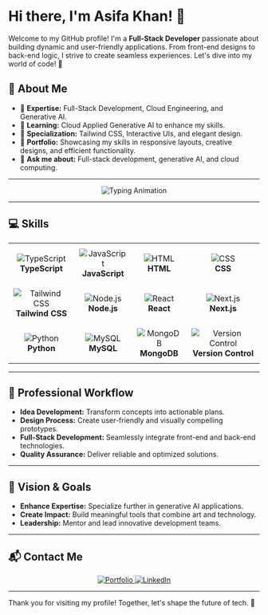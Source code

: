 # Hi there, I'm Asifa Khan! 👋

Welcome to my GitHub profile! I'm a **Full-Stack Developer** passionate about building dynamic and user-friendly applications. From front-end designs to back-end logic, I strive to create seamless experiences. Let's dive into my world of code! 🚀

## 🚀 About Me

- 🌟 **Expertise:** Full-Stack Development, Cloud Engineering, and Generative AI.
- 🌱 **Learning:** Cloud Applied Generative AI to enhance my skills.
- 🎨 **Specialization:** Tailwind CSS, Interactive UIs, and elegant design.
- 💼 **Portfolio:** Showcasing my skills in responsive layouts, creative designs, and efficient functionality.
- 💬 **Ask me about:** Full-stack development, generative AI, and cloud computing.

---
<p align="center">  
  <img src="https://readme-typing-svg.herokuapp.com?font=Fira+Code&size=20&duration=2000&pause=1000&color=3B82F6&center=true&vCenter=true&width=450&lines=Crafting+Innovative+Web+Applications!;Delving+Deep+Into+Generative+AI;Collaborating+to+Build+the+Future!" alt="Typing Animation">
</p>

---

## 💻 Skills

<div align="center">
  <table>
    <tr>
      <td align="center" style="padding: 10px;">
        <img src="https://img.icons8.com/color/48/000000/typescript.png" alt="TypeScript" />
        <br />
        <b>TypeScript</b>
      </td>
      <td align="center" style="padding: 10px;">
        <img src="https://img.icons8.com/color/48/000000/javascript--v1.png" alt="JavaScript" />
        <br />
        <b>JavaScript</b>
      </td>
      <td align="center" style="padding: 10px;">
        <img src="https://img.icons8.com/color/48/000000/html-5--v1.png" alt="HTML" />
        <br />
        <b>HTML</b>
      </td>
      <td align="center" style="padding: 10px;">
        <img src="https://img.icons8.com/color/48/000000/css3.png" alt="CSS" />
        <br />
        <b>CSS</b>
      </td>
    </tr>
    <tr>
      <td align="center" style="padding: 10px;">
        <img src="https://img.icons8.com/color/48/000000/tailwindcss.png" alt="Tailwind CSS" />
        <br />
        <b>Tailwind CSS</b>
      </td>
      <td align="center" style="padding: 10px;">
        <img src="https://img.icons8.com/color/48/000000/nodejs.png" alt="Node.js" />
        <br />
        <b>Node.js</b>
      </td>
      <td align="center" style="padding: 10px;">
        <img src="https://img.icons8.com/color/48/000000/react-native.png" alt="React" />
        <br />
        <b>React</b>
      </td>
      <td align="center" style="padding: 10px;">
        <img src="https://img.icons8.com/color/48/000000/nextjs.png" alt="Next.js" />
        <br />
        <b>Next.js</b>
      </td>
    </tr>
    <tr>
      <td align="center" style="padding: 10px;">
        <img src="https://img.icons8.com/color/48/000000/python.png" alt="Python" />
        <br />
        <b>Python</b>
      </td>
      <td align="center" style="padding: 10px;">
        <img src="https://img.icons8.com/color/48/000000/mysql-logo.png" alt="MySQL" />
        <br />
        <b>MySQL</b>
      </td>
      <td align="center" style="padding: 10px;">
        <img src="https://img.icons8.com/color/48/000000/mongodb.png" alt="MongoDB" />
        <br />
        <b>MongoDB</b>
      </td>
      <td align="center" style="padding: 10px;">
        <img src="https://img.icons8.com/external-tal-revivo-color-tal-revivo/48/000000/external-version-control-system-git-logo-color-tal-revivo.png" alt="Version Control" />
        <br />
        <b>Version Control</b>
      </td>
    </tr>
  </table>
</div>

---

## 💼 Professional Workflow

- **Idea Development:** Transform concepts into actionable plans.
- **Design Process:** Create user-friendly and visually compelling prototypes.
- **Full-Stack Development:** Seamlessly integrate front-end and back-end technologies.
- **Quality Assurance:** Deliver reliable and optimized solutions.

---

## 🎯 Vision & Goals

- **Enhance Expertise:** Specialize further in generative AI applications.
- **Create Impact:** Build meaningful tools that combine art and technology.
- **Leadership:** Mentor and lead innovative development teams.

---

## 📬 Contact Me

<p align="center">
  <a href="https://asifa-portfolio.com">
    <img src="https://img.shields.io/badge/Portfolio-000000?style=for-the-badge&logo=firefox&logoColor=white" alt="Portfolio" />
  </a>
  <a href="https://linkedin.com/in/asifa-khan">
    <img src="https://img.shields.io/badge/LinkedIn-0077B5?style=for-the-badge&logo=linkedin&logoColor=white" alt="LinkedIn" />
  </a>
</p>

---

Thank you for visiting my profile! Together, let's shape the future of tech. 🌟







